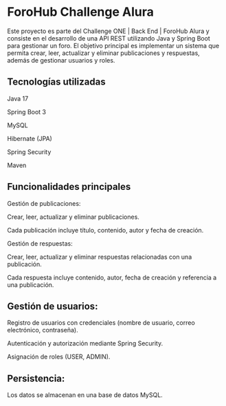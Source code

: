 # ForoHub Challenge Alura

Este proyecto es parte del Challenge ONE | Back End | ForoHub Alura y consiste en el desarrollo de una API REST utilizando Java y Spring Boot para gestionar un foro. El objetivo principal es implementar un sistema que permita crear, leer, actualizar y eliminar publicaciones y respuestas, además de gestionar usuarios y roles.

## Tecnologías utilizadas

Java 17

Spring Boot 3

MySQL

Hibernate (JPA)

Spring Security

Maven

## Funcionalidades principales

Gestión de publicaciones:

Crear, leer, actualizar y eliminar publicaciones.

Cada publicación incluye título, contenido, autor y fecha de creación.

Gestión de respuestas:

Crear, leer, actualizar y eliminar respuestas relacionadas con una publicación.

Cada respuesta incluye contenido, autor, fecha de creación y referencia a una publicación.

## Gestión de usuarios:

Registro de usuarios con credenciales (nombre de usuario, correo electrónico, contraseña).

Autenticación y autorización mediante Spring Security.

Asignación de roles (USER, ADMIN).

## Persistencia:

Los datos se almacenan en una base de datos MySQL.
